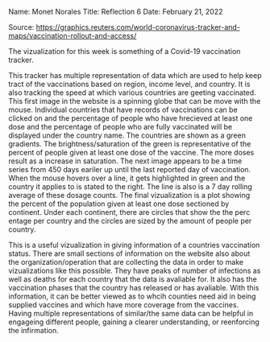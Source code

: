 Name: Monet Norales Title: Reflection 6 Date: February 21, 2022

Source: https://graphics.reuters.com/world-coronavirus-tracker-and-maps/vaccination-rollout-and-access/

The vizualization for this week is something of a Covid-19 vaccination tracker. 

This tracker has multiple representation of data which are used to help keep tract of the vaccinations based on region, income level, and country. It is also tracking the speed at which various countries are geeting vaccinated. This first image in the website is a spinning globe that can be move with the mouse. Individual countries that have records of vaccinations can be clicked on and the percentage of people who have hrecieved at least one dose and the percentage of people who are fully vaccinated will be displayed under the country name. The countries are shown as a green gradients. The brightness/saturation of the green is representative of the percent of people given at least one dose of the vaccine. The more doses result as a increase in saturation. The next image appears to be a time series from 450 days eariler up until the last reported day of vaccination. When the mouse hovers over a line, it gets highlighted in green and the country it applies to is stated to the right. The line is also is a 7 day rolling average of these dosage counts. The final vizualization is a plot showing the percent of the population given at least one dose sectioned by continent. Under each continent, there are circles that show the the perc entage per country and the circles are sized by the amount of people per country. 

This is a useful vizualization in giving information of a countries vaccination status. There are small sections of information on the website also about the organization/operation that are collecting the data in order to make vizualizations like this possible. They have peaks of number of infections as well as deaths for each country that the data is avaliable for. It also has the vaccination phases that the country has released or has avaliable. With this information, it can be better viewed as to whcih counties need aid in being supplied vaccines and which have more coverage from the vaccines. Having multiple representations of similar/the same data can be helpful in engageing different people, gaining a clearer understanding, or reenforcing the infirmation. 
